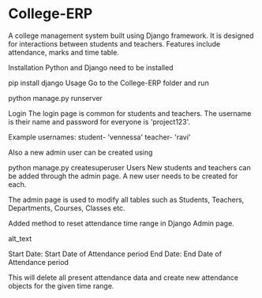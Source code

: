 # College-ERP
A college management system built using Django framework. It is designed for interactions between students and teachers. Features include attendance, marks and time table.

 Installation
Python and Django need to be installed

pip install django
Usage
Go to the College-ERP folder and run

python manage.py runserver

Login
The login page is common for students and teachers.
The username is their name and password for everyone is 'project123'.

Example usernames:
student- 'vennessa'
teacher- 'ravi'


Also a new admin user can be created using

python manage.py createsuperuser
Users
New students and teachers can be added through the admin page. A new user needs to be created for each.

The admin page is used to modify all tables such as Students, Teachers, Departments, Courses, Classes etc.

Added method to reset attendance time range in Django Admin page.

alt_text

Start Date: Start Date of Attendance period
End Date: End Date of Attendance period

This will delete all present attendance data and create new attendance objects for the given time range.